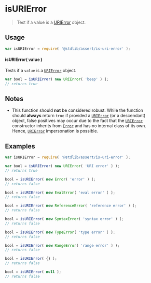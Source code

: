 # isURIError

> Test if a value is a [URIError][mdn-uri-error] object.

<!-- Section to include introductory text. Make sure to keep an empty line after the intro `section` element and another before the `/section` close. -->

<section class="intro">

</section>

<!-- /.intro -->

<!-- Package usage documentation. -->

<section class="usage">

## Usage

```javascript
var isURIError = require( '@stdlib/assert/is-uri-error' );
```

#### isURIError( value )

Tests if a `value` is a [`URIError`][mdn-uri-error] object.

```javascript
var bool = isURIError( new URIError( 'beep' ) );
// returns true
```

</section>

<!-- /.usage -->

<!-- Package usage notes. Make sure to keep an empty line after the `section` element and another before the `/section` close. -->

<section class="notes">

## Notes

-   This function should **not** be considered robust. While the function should **always** return `true` if provided a [`URIError`][mdn-uri-error] (or a descendant) object, false positives may occur due to the fact that the [`URIError`][mdn-uri-error] constructor inherits from [`Error`][mdn-error] and has no internal class of its own. Hence, [`URIError`][mdn-uri-error] impersonation is possible.

</section>

<!-- /.notes -->

<!-- Package usage examples. -->

<section class="examples">

## Examples

```javascript
var isURIError = require( '@stdlib/assert/is-uri-error' );

var bool = isURIError( new URIError( 'URI error' ) );
// returns true

bool = isURIError( new Error( 'error' ) );
// returns false

bool = isURIError( new EvalError( 'eval error' ) );
// returns false

bool = isURIError( new ReferenceError( 'reference error' ) );
// returns false

bool = isURIError( new SyntaxError( 'syntax error' ) );
// returns false

bool = isURIError( new TypeError( 'type error' ) );
// returns false

bool = isURIError( new RangeError( 'range error' ) );
// returns false

bool = isURIError( {} );
// returns false

bool = isURIError( null );
// returns false
```

</section>

<!-- /.examples -->

<!-- Section to include cited references. If references are included, add a horizontal rule *before* the section. Make sure to keep an empty line after the `section` element and another before the `/section` close. -->

<section class="references">

</section>

<!-- /.references -->

<!-- Section for all links. Make sure to keep an empty line after the `section` element and another before the `/section` close. -->

<section class="links">

[mdn-error]: https://developer.mozilla.org/en-US/docs/Web/JavaScript/Reference/Global_Objects/Error

[mdn-uri-error]: https://developer.mozilla.org/en-US/docs/Web/JavaScript/Reference/Global_Objects/URIError

</section>

<!-- /.links -->
